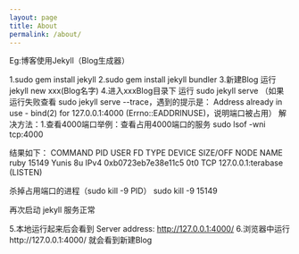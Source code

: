 ```yaml
---
layout: page
title: About
permalink: /about/
---
```


Eg:博客使用Jekyll（Blog生成器）

1.sudo gem install jekyll 2.sudo gem install jekyll bundler 3.新建Blog 运行jekyll new xxx(Blog名字) 4.进入xxxBlog目录下 运行 sudo jekyll serve （如果运行失败查看 sudo jekyll serve --trace，遇到的提示是： Address already in use - bind(2) for 127.0.0.1:4000 (Errno::EADDRINUSE)，说明端口被占用） 解决方法：1.查看4000端口举例：查看占用4000端口的服务 sudo lsof -wni tcp:4000

结果如下： COMMAND PID USER FD TYPE DEVICE SIZE/OFF NODE NAME ruby 15149 Yunis 8u IPv4 0xb0723eb7e38e11c5 0t0 TCP 127.0.0.1:terabase (LISTEN)

杀掉占用端口的进程（sudo kill -9 PID） sudo kill -9 15149

再次启动 jekyll 服务正常

5.本地运行起来后会看到 Server address: http://127.0.0.1:4000/ 6.浏览器中运行http://127.0.0.1:4000/ 就会看到新建Blog
